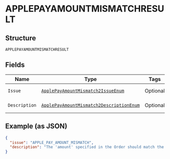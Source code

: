 
# APPLEPAYAMOUNTMISMATCHRESULT

## Structure

`APPLEPAYAMOUNTMISMATCHRESULT`

## Fields

| Name | Type | Tags | Description | Getter | Setter |
|  --- | --- | --- | --- | --- | --- |
| `Issue` | [`ApplePayAmountMismatch2IssueEnum`](../../doc/models/apple-pay-amount-mismatch-2-issue-enum.md) | Optional | - | ApplePayAmountMismatch2IssueEnum getIssue() | setIssue(ApplePayAmountMismatch2IssueEnum issue) |
| `Description` | [`ApplePayAmountMismatch2DescriptionEnum`](../../doc/models/apple-pay-amount-mismatch-2-description-enum.md) | Optional | - | ApplePayAmountMismatch2DescriptionEnum getDescription() | setDescription(ApplePayAmountMismatch2DescriptionEnum description) |

## Example (as JSON)

```json
{
  "issue": "APPLE_PAY_AMOUNT_MISMATCH",
  "description": "The 'amount' specified in the Order should match the amount that was viewed and authorized by the payer/buyer on Apple Pay. If the amount has changed, please redirect the buyer to authorize the order again via Apple Pay."
}
```

